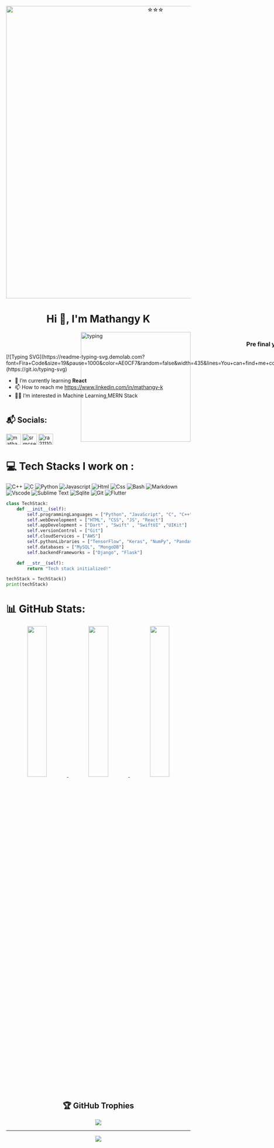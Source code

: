 <p align="center">
  <img src="https://github.com/mkswagger/mkswagger/assets/34826479/d5b82db3-baf8-47b1-b413-c94ba89e0901" alt="☆☆☆" width="800">
</p>



<h1 align="center">Hi 👋, I'm Mathangy K</h1>
<!-- <h1 align=center>
  ![](https://readme-typing-svg.demolab.com?font=Fira+Code&pause=1000&color=1158F7&width=435&lines=Hi+%F0%9F%91%8B!+I+am+Mathangy)
</h1> -->

<img src="https://github.com/mkswagger/mkswagger/assets/34826479/b4b5f9d6-ef27-4985-8f2c-95479d6baba8" alt="typing" width="300" align="right">

<div style="display: flex; justify-content: space-between;">
  <div>
    <h3 align="center">Pre final year Student at SRMIST, KTR</h3>
[![Typing SVG](https://readme-typing-svg.demolab.com?font=Fira+Code&size=19&pause=1000&color=AE0CF7&random=false&width=435&lines=You+can+find+me+coding+ML+models;You+can+find+me+exploring+tech+stacks;Sharpening+my+problem+solving+skills;The+best+is+yet+to+come+)](https://git.io/typing-svg)
    <ul>
      <li>🌱 I’m currently learning <strong>React</strong></li>
      <li>📫 How to reach me <a href="https://www.linkedin.com/in/mathangy-k">https://www.linkedin.com/in/mathangy-k</a></li>
      <li>🧠🦾 I’m interested in Machine Learning,MERN Stack</li>
    </ul>
  </div>
 
</div>


## 📬 Socials:
<!--[![LinkedIn](https://img.shields.io/badge/LinkedIn-%230077B5.svg?logo=linkedin&logoColor=white)](https://linkedin.com/in/https://www.linkedin.com/in/mathangy-k/) -->
<a href="https://linkedin.com/in/mathangy-k" target="blank"><img align="center" src="https://raw.githubusercontent.com/rahuldkjain/github-profile-readme-generator/master/src/images/icons/Social/linked-in-alt.svg" alt="mathangy-k" height="30" width="40" /></a>
<a href="https://www.codechef.com/users/srmcse_358" target="blank"><img align="center" src="https://cdn.jsdelivr.net/npm/simple-icons@3.1.0/icons/codechef.svg" alt="srmcse_358" height="30" width="40" /></a>
<a href="https://www.hackerrank.com/mathangykrishna1" target="blank"><img align="center" src="https://raw.githubusercontent.com/rahuldkjain/github-profile-readme-generator/master/src/images/icons/Social/hackerrank.svg" alt="ra2111033010115" height="30" width="40" /></a>

# 💻 Tech Stacks I work on :
<!--![Group 131](https://github.com/mkswagger/mkswagger/assets/34826479/0642c05d-1a75-42c6-99db-330138b4c752)-->

![C++](https://img.shields.io/badge/C%2B%2B-00599C?style=flat&logo=c%2B%2B&logoColor=white)
![C](https://img.shields.io/badge/C-00599C?style=flat&logo=c&logoColor=white)
![Python](https://img.shields.io/badge/Python-FFD43B?style=flat&logo=python&logoColor=darkgreen)
![Javascript](https://img.shields.io/badge/JavaScript-323330?style=flat&logo=javascript&logoColor=F7DF1E)
![Html](https://img.shields.io/badge/HTML5-E34F26?style=flat&logo=html5&logoColor=white)
![Css](https://img.shields.io/badge/CSS3-1572B6?style=flat&logo=css3&logoColor=white)
![Bash](https://img.shields.io/badge/GNU%20Bash-4EAA25?style=flat&logo=GNU%20Bash&logoColor=white)
![Markdown](https://img.shields.io/badge/Markdown-000000?style=flat&logo=markdown&logoColor=white)
![Vscode](https://img.shields.io/badge/Visual_Studio_Code-0078D4?style=flat&logo=visual%20studio%20code&logoColor=white)
![Sublime Text](https://img.shields.io/badge/sublime_text-%23575757.svg?&style=flat&logo=sublime-text&logoColor=important)
![Sqlite](https://img.shields.io/badge/SQLite-07405E?style=flat&logo=sqlite&logoColor=white)
![Git](https://img.shields.io/badge/GIT-E44C30?style=flat&logo=git&logoColor=white)
![Flutter](https://img.shields.io/badge/Flutter-02569B?style=flat&logo=flutter&logoColor=white)



```python
class TechStack:
    def __init__(self):
        self.programmingLanguages = ["Python", "JavaScript", "C", "C++"]
        self.webDevelopment = ["HTML", "CSS", "JS", "React"]
        self.appDevelopment = ["Dart" , "Swift" , "SwiftUI" ,"UIKit"]
        self.versionControl = ["Git"]
        self.cloudServices = ["AWS"]
        self.pythonLibraries = ["TensorFlow", "Keras", "NumPy", "Pandas", "Seaborn", "Matplotlib", "PyTorch", "Rasa"]
        self.databases = ["MySQL", "MongoDB"]
        self.backendFrameworks = ["Django", "Flask"]

    def __str__(self):
        return "Tech stack initialized!"

techStack = TechStack()
print(techStack)

```
# 📊 GitHub Stats:


<div align="center" >
<a  href="https://github.com/mkswagger">

<img src="https://github-readme-stats.vercel.app/api?username=mkswagger&include_all_commits=true&count_private=true&show_icons=true&line_height=20&title_color=7A7ADB&icon_color=2234AE&text_color=D3D3D3&bg_color=0,000000,130F40" width="32.5%">
<img src="https://github-readme-stats.vercel.app/api/top-langs?username=mkswagger&show_icons=true&locale=en&layout=donut&title_color=7A7ADB&icon_color=2234AE&text_color=D3D3D3&bg_color=0,000000,130F40&hide=jupyter%20notebook" width="32.5%">
<img src="https://github-readme-streak-stats.herokuapp.com/?user=mkswagger&theme=dark" width="32.5%">

</a>

  
<!--![](https://github-readme-stats-.vercel.app/api?username=mkswagger&theme=great-gatsby&hide_border=false&include_all_commits=true&count_private=true)<br/>
![](https://github-readme-streak-.vercel.appcom/?user=mkswagger&theme=algolia&hide_border=false)<br/>
<!--![](https://github-readme-stats.vercel.app/api/top-langs?username=mkswagger&hide=jupyter%20notebook&theme=algolia&show_icons=true) </br>
![](https://github-readme-stats.vercel.app/api/top-langs/?username=mkswagger&theme=algolia&show_icons=true&layout=donut-vertical&hide=jupyter%20notebook)</br>
</h1> -->

## 🏆 GitHub Trophies
![](https://github-profile-trophy.vercel.app/?username=mkswagger&margin-w=8&margin-h=4&theme=onedark)

---
[![](https://visitcount.itsvg.in/api?id=mkswagger&icon=0&color=3)](https://visitcount.itsvg.in)

